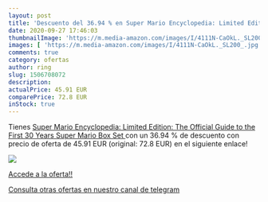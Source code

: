 ```yaml
---
layout: post
title: 'Descuento del 36.94 % en Super Mario Encyclopedia: Limited Editio'
date: 2020-09-27 17:46:03
thumbnailImage: 'https://m.media-amazon.com/images/I/4111N-CaOkL._SL200_.jpg'
images: [ 'https://m.media-amazon.com/images/I/4111N-CaOkL._SL200_.jpg' ]
comments: true
category: ofertas
author: ring
slug: 1506708072
description:
actualPrice: 45.91 EUR
comparePrice: 72.8 EUR
inStock: true
---
```


Tienes [Super Mario Encyclopedia: Limited Edition: The Official Guide to the First 30 Years  Super Mario Box Set ](https://www.amazon.com/dp/1506708072/?tag=redken08-20) con un 36.94 % de descuento con precio de oferta de 45.91 EUR (original: 72.8 EUR) en el siguiente enlace!

[![](https://m.media-amazon.com/images/I/4111N-CaOkL._SL200_.jpg)](https://www.amazon.com/dp/1506708072/?tag=redken08-20)

[Accede a la oferta!!](https://www.amazon.com/dp/1506708072/?tag=redken08-20)

[Consulta otras ofertas en nuestro canal de telegram](https://t.me/s/ofertas25)
